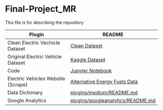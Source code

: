 # Final-Project_MR

This file is for describing the repository

| Plugin | README |
| ------ | ------ |
| Clean Electric Vechicle Dataset | [Clean Dataset][PlDb] |
| Original Electric Vehicle Dataset | [Kaggle Dataset][PlGh] |
| Code | [Jupyter Notebook][PlGd] |
| Electric Vehicles Website (Scrape) | [Alternative Energy Fuels Data][PlOd] |
| Data Dictionary | [plugins/medium/README.md][PlMe] |
| Google Analytics | [plugins/googleanalytics/README.md][PlGa] |



[PlDb]: <https://github.com/Solrflr/Final-Project_MR/blob/main/Data/Cleaned_Electric.csv>
   [PlGh]: <https://www.kaggle.com/datasets/utkarshx27/electric-vehicle-population-data>
   [PlGd]: <https://github.com/joemccann/dillinger/tree/master/plugins/googledrive/README.md>
   [PlOd]: <https://afdc.energy.gov/vehicle-registration?>
   [PlMe]: <https://github.com/joemccann/dillinger/tree/master/plugins/medium/README.md>
   [PlGa]: <https://github.com/RahulHP/dillinger/blob/master/plugins/googleanalytics/README.md>
